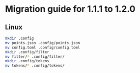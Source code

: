 # Migration guide for 1.1.1 to 1.2.0

## Linux

```sh
mkdir .config
mv points.json .config/points.json
mv config.toml .config/config.toml
mkdir .config/filter
mv filter/* .config/filter/
mkdir .config/tokens
mv tokens/* .config/tokens/
```
